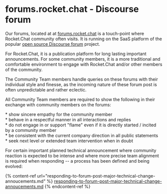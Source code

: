 # forums.rocket.chat - Discourse forum

Our forums, located at at [forums.rocket.chat](https://forums.rocket.chat/) is a touch-point where Rocket.Chat community often visits. It is running on the SaaS platform of the popular [open source Discourse forum](https://www.discourse.org/) project.

For Rocket.Chat, it is a publication platform for long lasting important announcements. For some community members, it is a more traditional and comfortable environment to engage with Rocket.Chat and/or other members of the community.

The Community Team members handle queries on these forums with their individual style and finesse, as the incoming nature of these forum post is often unpredictable and rather eclectic.

All Community Team members are required to show the following in their exchange with community members on the forums:

\* show sincere empathy for the community member\
\* behave in a respectful manner in all interactions and replies\
\* do not engage in or support "flame" even if it is directly started / incited by a community member\
\* be consistent with the current company direction in all public statements\
\* seek next level or extended team intervention when in doubt

For certain important planned technical announcement where community reaction is expected to be intense and where more precise team alignment is required when responding -- a process has been defined and being evolved:

{% content-ref url="responding-to-forum-post-major-technical-change-annoucements.md" %}
[responding-to-forum-post-major-technical-change-annoucements.md](responding-to-forum-post-major-technical-change-annoucements.md)
{% endcontent-ref %}
